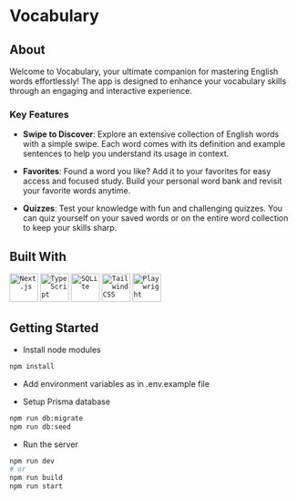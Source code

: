 # Vocabulary

## About

Welcome to Vocabulary, your ultimate companion for mastering English words effortlessly! The app is designed to enhance your vocabulary skills through an engaging and interactive experience.

### Key Features

- **Swipe to Discover**: Explore an extensive collection of English words with a simple swipe. Each word comes with its definition and example sentences to help you understand its usage in context.

- **Favorites**: Found a word you like? Add it to your favorites for easy access and focused study. Build your personal word bank and revisit your favorite words anytime.

- **Quizzes**: Test your knowledge with fun and challenging quizzes. You can quiz yourself on your saved words or on the entire word collection to keep your skills sharp.

## Built With

<code><img width="50" src="https://github.com/marwin1991/profile-technology-icons/assets/136815194/5f8c622c-c217-4649-b0a9-7e0ee24bd704" alt="Next.js" title="Next.js"/></code>
<code><img width="50" src="https://user-images.githubusercontent.com/25181517/183890598-19a0ac2d-e88a-4005-a8df-1ee36782fde1.png" alt="TypeScript" title="TypeScript"/></code>
<code><img width="50" src="https://github.com/marwin1991/profile-technology-icons/assets/136815194/82df4543-236b-4e45-9604-5434e3faab17" alt="SQLite" title="SQLite"/></code>
<code><img width="50" src="https://user-images.githubusercontent.com/25181517/202896760-337261ed-ee92-4979-84c4-d4b829c7355d.png" alt="Tailwind CSS" title="Tailwind CSS"/></code>
<code><img width="50" src="https://github.com/marwin1991/profile-technology-icons/assets/25181517/37cb517e-d059-4cc0-8124-1a72b663167c" alt="Playwright" title="Playwright"/></code>

## Getting Started

- Install node modules

```bash
npm install
```

- Add environment variables as in .env.example file

- Setup Prisma database

```bash
npm run db:migrate
npm run db:seed
```

- Run the server

```bash
npm run dev
# or
npm run build
npm run start
```
